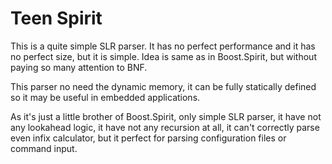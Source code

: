 # Teen Spirit

This is a quite simple SLR parser. It has no perfect performance and it has
no perfect size, but it is simple. Idea is same as in Boost.Spirit, but without
paying so many attention to BNF.

This parser no need the dynamic memory, it can be fully statically defined so
it may be useful in embedded applications.

As it's just a little brother of Boost.Spirit, only simple SLR parser,
it have not any lookahead logic, it have not any recursion at all, it can't
correctly parse even infix calculator, but it perfect for parsing configuration
files or command input.
